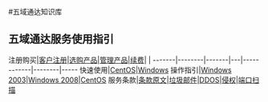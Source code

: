 <!-- --- title: 五域通达知识库 -->
#五域通达知识库

## 五域通达服务使用指引


注册购买|[客户注册](/2012-11-22-how-to-sign-up)|[选购产品](/buy-products)|[管理产品](/manage-products)|[续费](/2012-12-24-how-to-renew)| |
-------|--------|-------|---|------------|--------|-----
快速使用|[CentOS](/tag/centos上手)|[Windows](/tag/windows2003上手/)
操作指引|[Windows 2003](/2012-11-15-start-using-win2003)|[Windows 2008](/2012-12-03-windows-2008-basic-settings)|[CentOS](/centos-basic-security-settings)
服务条款|[条款原文](http://www.51hosting.com/legal.html)|[垃圾邮件](/spam-email)|[DDOS](/ddos)|[侵权](/dcma)|[端口扫描](/port-scan)